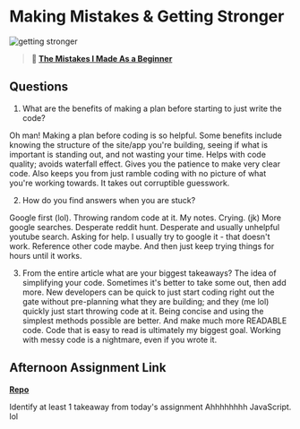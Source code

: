 # Making Mistakes & Getting Stronger

![getting stronger](https://bcw.blob.core.windows.net/public/img/lesson-images/js-bootcamp-logo.jpg)

> **📖 [The Mistakes I Made As a Beginner](https://codeworksacademy.com/fs-student-guide/resources/wk2/06-Coding-Mistakes)**

## Questions

1. What are the benefits of making a plan before starting to just write the code?

Oh man! Making a plan before coding is so helpful. Some benefits include knowing the structure of the site/app you're building, seeing if what is important is standing out, and not wasting your time.
Helps with code quality; avoids waterfall effect.
Gives you the patience to make very clear code.
Also keeps you from just ramble coding with no picture of what you're working towards. It takes out corruptible guesswork.

2. How do you find answers when you are stuck?

Google first (lol). Throwing random code at it. My notes. Crying. (jk) More google searches. Desperate reddit hunt. Desperate and usually unhelpful youtube search. Asking for help. I usually try to google it - that doesn't work. Reference other code maybe. And then just keep trying things for hours until it works.

3. From the entire article what are your biggest takeaways?
The idea of simplifying your code. Sometimes it's better to take some out, then add more. New developers can be quick to just start coding right out the gate without pre-planning what they are building; and they (me lol) quickly just start throwing code at it. Being concise and using the simplest methods possible are better. And make much more READABLE code. Code that is easy to read is ultimately my biggest goal. Working with messy code is a nightmare, even if you wrote it.


## Afternoon Assignment Link

**[Repo](https://github.com/rachel-gamble/boss-monster)**

Identify at least 1 takeaway from today's assignment
Ahhhhhhhh JavaScript. lol